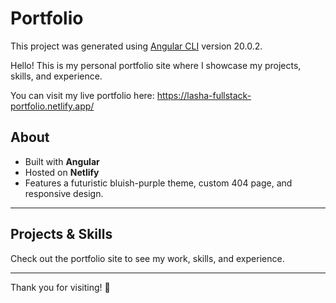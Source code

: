 # Portfolio

This project was generated using [Angular CLI](https://github.com/angular/angular-cli) version 20.0.2.


Hello! This is my personal portfolio site where I showcase my projects, skills, and experience.  

You can visit my live portfolio here: https://lasha-fullstack-portfolio.netlify.app/ 


## About

- Built with **Angular**  
- Hosted on **Netlify**  
- Features a futuristic bluish-purple theme, custom 404 page, and responsive design.  

---

## Projects & Skills

Check out the portfolio site to see my work, skills, and experience.  

---

Thank you for visiting! 🚀

